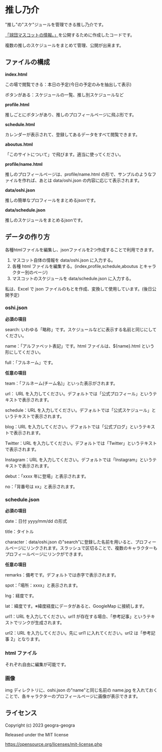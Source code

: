 # 推し乃介

"推し"の"スケ"ジュールを管理できる推し乃介です。

[「球団マスコットの情報。」](https://baseball-mascot.com)を公開するために作成したコードです。

複数の推しのスケジュールをまとめて管理、公開が出来ます。

## ファイルの構成

**index.html**

この場で閲覧できる：本日の予定(今日の予定のみを抽出して表示)

ボタンがある：スケジュールの一覧、推し別スケジュールなど

**profile.html**

推しごとにボタンがあり、推しのプロフィールページに飛ぶ形です。

**schedule.html**

カレンダーが表示されて、登録してあるデータをすべて閲覧できます。

**aboutus.html**

「このサイトについて」で飛びます。適当に使ってください。

**profile/name.html**

推しのプロフィールページは、profile/name.html の形で、サンプルのようなファイルを作れば、あとは data/oshi.json の内容に応じて表示されます。

**data/oshi.json**

推しの簡単なプロフィールをまとめるjsonです。

**data/schedule.json**

推しのスケジュールをまとめるjsonです。



## データの作り方

各種htmlファイルを編集し、jsonファイルを2つ作成することで利用できます。

1. マスコット自体の情報を data/oshi.json に入力する。
2. 各種 html ファイルを編集する。(index,profile,schedule,aboutus とキャラクター別のページ)
3. マスコットのスケジュールを data/schedule.json に入力する。

私は、Excel で json ファイルのもとを作成、変換して使用しています。(後日公開予定)

### oshi.json

**必須の項目**

search: いわゆる「略称」です。スケジュールなどに表示する名前と同じにしてください。

name：「アルファベット表記」です。html ファイルは、${name}.html という形にしてください。

full：「フルネーム」です。

**任意の項目**

team：「フルネーム(チーム名)」といった表示がされます。

url： URL を入力してください。デフォルトでは「公式プロフィール」というテキストで表示されます。

schedule：URL を入力してください。デフォルトでは「公式スケジュール」というテキストで表示されます。

blog：URL を入力してください。デフォルトでは「公式ブログ」というテキストで表示されます。

Twitter：URL を入力してください。デフォルトでは「Twitter」というテキストで表示されます。

Instagram：URL を入力してください。デフォルトでは「Instagram」というテキストで表示されます。

debut：「xxxx 年に登場」と表示されます。

no：「背番号は xx」と表示されます。

### schedule.json

**必須の項目**

date：日付 yyyy/mm/dd の形式

title：タイトル

character：data/oshi.json の"search"に登録した名前を用いると、プロフィールページにリンクされます。スラッシュで区切ることで、複数のキャラクターもプロフィールページにリンクができます。

**任意の項目**

remarks：備考です。デフォルトでは赤字で表示されます。

spot：「場所：xxxx」と表示されます。

lng：経度です。

lat：緯度です。※緯度経度にデータがあると、GoogleMap に接続します。

url1：URL を入力してください。url1 が存在する場合、「参考記事」というテキストでリンクが生成されます。

url2：URL を入力してください。先に url1 に入れてください。url2 は「参考記事 2」となります。

### html ファイル

それぞれ自由に編集が可能です。

### 画像

img ディレクトリに、oshi.json の"name"と同じ名前の name.jpg を入れておくことで、各キャラクターのプロフィールページに画像が表示できます。

## ライセンス

Copyright (c) 2023 geogra-geogra

Released under the MIT license

https://opensource.org/licenses/mit-license.php
